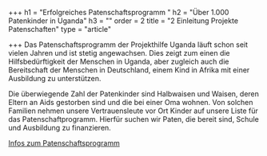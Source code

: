 +++
h1 = "Erfolgreiches Patenschaftsprogramm "
h2 = "Über 1.000 Patenkinder in Uganda"
h3 = ""
order = 2
title = "2 Einleitung Projekte Patenschaften"
type = "article"

+++
Das Patenschaftsprogramm der Projekthilfe Uganda läuft schon seit vielen Jahren und ist stetig angewachsen. Dies zeigt zum einen die Hilfsbedürftigkeit der Menschen in Uganda, aber zugleich auch die Bereitschaft der Menschen in Deutschland, einem Kind in Afrika mit einer Ausbildung zu unterstützen.

Die überwiegende Zahl der Patenkinder sind Halbwaisen und Waisen, deren Eltern an Aids gestorben sind und die bei einer Oma wohnen. Von solchen Familien nehmen unsere Vertrauensleute vor Ort Kinder auf unsere Liste für das Patenschaftprogramm. Hierfür suchen wir Paten, die bereit sind, Schule und Ausbildung zu finanzieren. 

[Infos zum Patenschaftsprogramm](/helfen/patenschaft "Link Patenschaft")